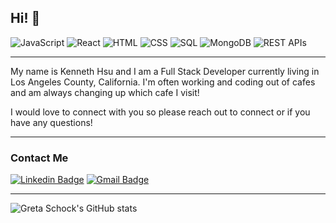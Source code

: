 ## Hi! 👋

![JavaScript](https://img.shields.io/badge/JavaScript-525+_Hours-success)
![React](https://img.shields.io/badge/React-165+_Hours-9cf)
![HTML](https://img.shields.io/badge/HTML-40+_Hours-red)
![CSS](https://img.shields.io/badge/CSS-65+_Hours-blueviolet)
![SQL](https://img.shields.io/badge/SQL-30+_Hours-informational)
![MongoDB](https://img.shields.io/badge/MongoDB-10+_Hours-green)
![REST APIs](https://img.shields.io/badge/REST_APIs-20+_Hours-important)

---
My name is Kenneth Hsu and I am a Full Stack Developer currently living in Los Angeles County, California. I'm often working and coding out of cafes and am always changing up which cafe I visit!

I would love to connect with you so please reach out to connect or if you have any questions!

<!-- <table align="right">
 <tr><td><a href="README.md" target="_blank">🇺🇸 English</a></td></tr>
 <tr><td><a href="README_ch.md" target="_blank">🇹🇼 Chinese</a></td></tr>
</table> -->

<!-- - 🌐 [www.keihsu.dev](http://www.keihsu.dev/)
- 🔭 I’m currently looking for work as a **Web Developer** || **Software Engineer**
- 🌱 I’m currently learning **Typescript** and **Mobile Development**
- 💬 Ask me about **web development, coding bootcamps, skiing, and quality puns**
- 🌎 Former exchange student 🇺🇸 → 🇧🇷 2013/2014
- 😉  #unfor<strong>Greta</strong>ble -->


---
### Contact Me
[![Linkedin Badge](https://img.shields.io/badge/-Kenneth_Hsu-blue?style=flat-square&logo=Linkedin&logoColor=white&link=https://www.linkedin.com/in/keihsu/)](https://www.linkedin.com/in/keihsu/)
[![Gmail Badge](https://img.shields.io/badge/-kenneth@keihsu.dev-d14836?style=flat-square&logo=Gmail&logoColor=white&link=mailto:kenneth@keihsu.dev)](mailto:kenneth@keihsu.dev)

---
![Greta Schock's GitHub stats](https://github-readme-stats.vercel.app/api?username=keihsu&show_icons=true&theme=vue&count_private=true)

